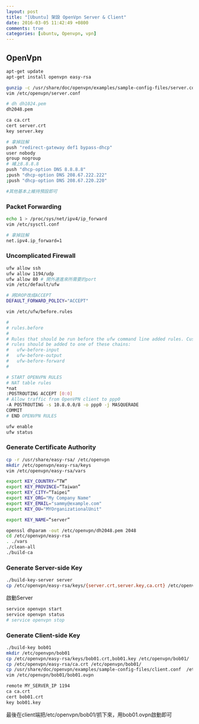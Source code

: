 ```yaml
---
layout: post
title: "[Ubuntu] 架設 OpenVpn Server & Client"
date: 2016-03-05 11:42:49 +0800
comments: true
categories: [ubuntu, Openvpn, vpn]
---
```

## OpenVpn

```bash
apt-get update
apt-get install openvpn easy-rsa
```

```bash
gunzip -c /usr/share/doc/openvpn/examples/sample-config-files/server.conf.gz > /etc/openvpn/server.conf
vim /etc/openvpn/server.conf
```

```bash /etc/openvpn/server.conf
# dh dh1024.pem
dh2048.pem

ca ca.crt
cert server.crt
key server.key

# 拿掉註解
push "redirect-gateway def1 bypass-dhcp"
user nobody
group nogroup
# 補上8.8.8.8
push "dhcp-option DNS 8.8.8.8"
;push "dhcp-option DNS 208.67.222.222"
;push "dhcp-option DNS 208.67.220.220"

#其他基本上維持預設即可
```

### Packet Forwarding

```bash
echo 1 > /proc/sys/net/ipv4/ip_forward
vim /etc/sysctl.conf
```

```bash /etc/sysctl.conf
# 拿掉註解
net.ipv4.ip_forward=1
```

### Uncomplicated Firewall

```bash
ufw allow ssh
ufw allow 1194/udp
ufw allow 80 # 開外連進來所需要的port
vim /etc/default/ufw
```

```bash /etc/default/ufw
# 將DROP改成ACCEPT
DEFAULT_FORWARD_POLICY="ACCEPT"
```

```bash
vim /etc/ufw/before.rules
```

```bash /etc/ufw/before.rules 加入OPENVPN RULES(11~18行)
#
# rules.before
#
# Rules that should be run before the ufw command line added rules. Custom
# rules should be added to one of these chains:
#   ufw-before-input
#   ufw-before-output
#   ufw-before-forward
#

# START OPENVPN RULES
# NAT table rules
*nat
:POSTROUTING ACCEPT [0:0]
# Allow traffic from OpenVPN client to ppp0
-A POSTROUTING -s 10.8.0.0/8 -o ppp0 -j MASQUERADE
COMMIT
# END OPENVPN RULES

```

```bash
ufw enable
ufw status
```

### Generate Certificate Authority

```bash
cp -r /usr/share/easy-rsa/ /etc/openvpn
mkdir /etc/openvpn/easy-rsa/keys
vim /etc/openvpn/easy-rsa/vars
```

```bash /etc/openvpn/easy-rsa/vars
export KEY_COUNTRY=“TW”
export KEY_PROVINCE=“Taiwan”
export KEY_CITY=“Taipei”
export KEY_ORG="My Company Name"
export KEY_EMAIL="sammy@example.com"
export KEY_OU="MYOrganizationalUnit"

export KEY_NAME=“server”
```

```bash
openssl dhparam -out /etc/openvpn/dh2048.pem 2048
cd /etc/openvpn/easy-rsa
. ./vars
./clean-all
./build-ca
```

### Generate Server-side Key

```bash
./build-key-server server
cp /etc/openvpn/easy-rsa/keys/{server.crt,server.key,ca.crt} /etc/openvpn
```

啟動Server

```bash
service openvpn start
service openvpn status
# service openvpn stop
```

### Generate Client-side Key

```bash
./build-key bob01
mkdir /etc/openvpn/bob01
cp /etc/openvpn/easy-rsa/keys/bob01.crt,bob01.key /etc/openvpn/bob01/
cp /etc/openvpn/easy-rsa/ca.crt /etc/openvpn/bob01/
cp /usr/share/doc/openvpn/examples/sample-config-files/client.conf  /etc/openvpn/bob01/bob01.ovpn
vim /etc/openvpn/bob01/bob01.ovpn
```

```bash /etc/openvpn/bob01/bob01.ovpn
remote MY_SERVER_IP 1194
ca ca.crt
cert bob01.crt
key bob01.key
```

最後在client端把/etc/openvpn/bob01/抓下來，用bob01.ovpn啟動即可
